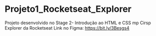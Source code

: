 # Projeto1_Rocketseat_Explorer
Projeto desenvolvido no Stage 2-  Introdução ao HTML e CSS mp Cirsp Explorer da Rocketseat
Link no Figma: https://bit.ly/3Besgs4

